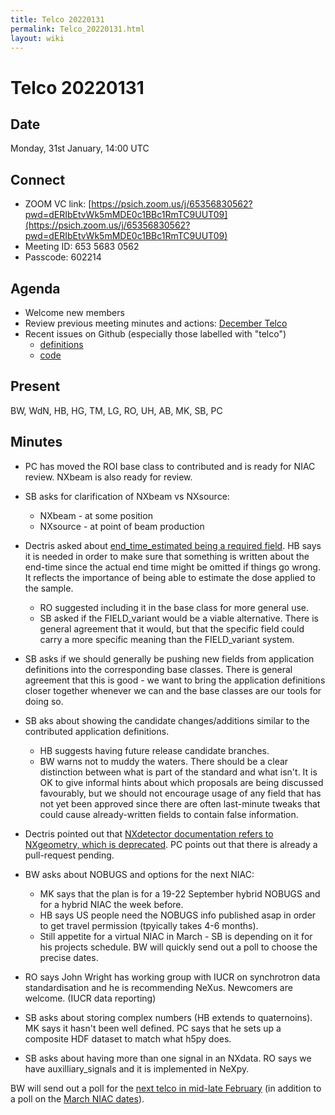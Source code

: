 ```yaml
---
title: Telco 20220131
permalink: Telco_20220131.html
layout: wiki
---
```

Telco 20220131
==============

Date
----

Monday, 31st January, 14:00 UTC

<!-- end of autogeneration -->

Connect
-------
* ZOOM VC link: [https://psich.zoom.us/j/65356830562?pwd=dERIbEtvWk5mMDE0c1BBc1RmTC9UUT09](https://psich.zoom.us/j/65356830562?pwd=dERIbEtvWk5mMDE0c1BBc1RmTC9UUT09)
* Meeting ID: 653 5683 0562
* Passcode: 602214


Agenda
------
   * Welcome new members
   * Review previous meeting minutes and actions: [December Telco](Telco_20211215.html)
   * Recent issues on Github (especially those labelled with "telco")
     * [definitions](https://github.com/nexusformat/definitions/issues?q=is%3Aopen+is%3Aissue)
     * [code](https://github.com/nexusformat/code/issues?q=is%3Aopen+is%3Aissue)

Present
-------
BW, WdN, HB, HG, TM, LG, RO, UH, AB, MK, SB, PC

Minutes
------
   * PC has moved the ROI base class to contributed and is ready for NIAC review. NXbeam is also ready for review.
   * SB asks for clarification of NXbeam vs NXsource:
      * NXbeam - at some position
      * NXsource - at point of beam production
   * Dectris asked about [end_time_estimated being a required field](https://github.com/nexusformat/definitions/issues/966). HB says it is needed in order to make sure that something is written about the end-time since the actual end time might be omitted if things go wrong. It reflects the importance of being able to estimate the dose applied to the sample. 
      * RO suggested including it in the base class for more general use.
      * SB asked if the FIELD_variant would be a viable alternative. There is general agreement that it would, but that the specific field could carry a more specific meaning than the FIELD_variant system.
   * SB asks if we should generally be pushing new fields from application definitions into the corresponding base classes. There is general agreement that this is good - we want to bring the application definitions closer together whenever we can and the base classes are our tools for doing so.
   * SB  aks about showing the candidate changes/additions similar to the contributed application definitions.
      * HB suggests having future release candidate branches.
      * BW warns not to muddy the waters. There should be a clear distinction between what is part of the standard and what isn't. It is OK to give informal hints about which proposals are being discussed favourably, but we should not encourage usage of any field that has not yet been approved since there are often last-minute tweaks that could cause already-written fields to contain false information.
   * Dectris pointed out that [NXdetector documentation refers to NXgeometry, which is deprecated](https://github.com/nexusformat/definitions/issues/967). PC points out that there is already a pull-request pending.
   * BW asks about NOBUGS and options for the next NIAC:
      * MK says that the plan is for a 19-22 September hybrid NOBUGS and for a hybrid NIAC the week before.
      * HB says US people need the NOBUGS info published asap in order to get travel permission (tpyically takes 4-6 months).
      * Still appetite for a virtual NIAC in March - SB is depending on it for his projects schedule. BW will quickly send out a poll to choose the precise dates.

  * RO says John Wright has working group with IUCR on synchrotron data standardisation and he is recommending NeXus. Newcomers are welcome. (IUCR data reporting)
  * SB asks about storing complex numbers (HB extends to quaternoins). MK says it hasn't been well defined. PC says that he sets up a composite HDF dataset to match what h5py does.
  * SB asks about having more than one signal in an NXdata. RO says we have auxilliary_signals and it is implemented in NeXpy.

BW will send out a poll for the [next telco in mid-late February](https://doodle.com/poll/5wz3piy6u6vyyskm) (in addition to a poll on the [March NIAC dates](https://doodle.com/poll/pe5w6n4whvzbdp6h)).

